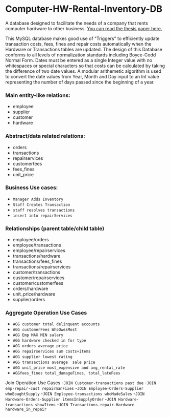 # Computer-HW-Rental-Inventory-DB
A database designed to facilitate the needs of a company that rents computer hardware to other business. [You can read the thesis paper here.](https://docs.google.com/document/d/1-Pl3-byb9lP-yP0djDWQKkJnM8AU3cxsC10mlbDKAsM/edit)

This MySQL database makes good use of "Triggers" to efficiently update transaction costs, fees, fines and repair costs automatically when the Hardware or Transactions tables are updated. The design of this Database conforms to all levels of normalization standards including Boyce-Codd Normal Form. Dates must be entered as a single Integer value with no whitespaces or special characters so that costs can be calculated by taking the difference of two date values. A modular arithemetic algorithm is used to convert the date values from Year, Month and Day input to an Int value representing the number of days passed since the beginning of a year.

### Main entity-like relations:
- employee
- supplier
- customer
- hardware

### Abstract/data related relations:
- orders
- transactions
- repairservices
- customerfees
- fees_fines
- unit_price

### Business Use cases:
- `Manager Adds Inventory`
- `Staff Creates Transaction`
- `staff resolves transactions`
- `insert into repairServices`

### Relationships (parent table/child table)
- employee/orders
- employee/transactions
- employee/repairservices
- transactions/hardware
- transactions/fees_fines
- transactions/repairservices
- customer/transactions
- customer/repairservices
- customer/customerfees
- orders/hardware
- unit_price/hardware
- supplier/orders

### Aggregate Operation Use Cases
- `AGG customer total delinquent accounts`
- `AGG customerFees WhoOwesMost`
- `AGG Emp MAX MIN salary`
- `AGG hardware checked in for type`
- `AGG orders average price`
- `AGG repairservices sum costs+items`
- `AGG supplier lowest rating`
- `AGG transactions average  sale price`
- `AGG unit_price most_expensive and avg_rental_rate`
- `AGGfees_fines total_damageFines, total_lateFees`

Join Operation Use Cases
-`JOIN Customer-transactions past due`
-`JOIN emp-repair-cust repairmanFixes`
-`JOIN Employee-Orders-Supplier whoBoughtSupply`
-`JOIN Employee-transactions whoMadeSales`
-`JOIN Hardware-Orders-Supplier itemsInSupplyOrder`
-`JOIN Hardware-transactions showItems`
-`JOIN Transactions-repair-Hardware hardware_in_repair`

